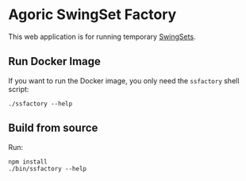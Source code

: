 # Agoric SwingSet Factory

This web application is for running temporary [SwingSets](https://github.com/Agoric/SwingSet).

## Run Docker Image

If you want to run the Docker image, you only need the `ssfactory` shell script:

```
./ssfactory --help
```

## Build from source

Run:

```
npm install
./bin/ssfactory --help
```
